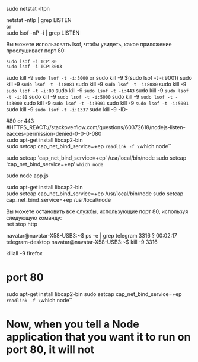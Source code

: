 sudo netstat -ltpn

netstat -ntlp | grep LISTEN  
or  
sudo lsof -nP -i | grep LISTEN  

Вы можете использовать lsof, чтобы увидеть, какое приложение прослушивает порт 80:
```
sudo lsof -i TCP:80
sudo lsof -i TCP:3003
```

sudo kill -9 `sudo lsof -t -i:3000`  or  sudo kill -9 $(sudo lsof -t -i:9001)
sudo kill -9 `sudo lsof -t -i:8081`
sudo kill -9 `sudo lsof -t -i:8080`
sudo kill -9 `sudo lsof -t -i:80`
sudo kill -9 `sudo lsof -t -i:443`
sudo kill -9 `sudo lsof -t -i:81`
sudo kill -9 `sudo lsof -t -i:5000`
sudo kill -9 `sudo lsof -t -i:3000`
sudo kill -9 `sudo lsof -t -i:3001`
sudo kill -9 `sudo lsof -t -i:5001`
sudo kill -9 `sudo lsof -t -i:1337`
sudo kill -9 -ID-  

#80  or 443
#HTTPS_REACT://stackoverflow.com/questions/60372618/nodejs-listen-eacces-permission-denied-0-0-0-080  
sudo apt-get install libcap2-bin   
sudo setcap cap_net_bind_service=+ep `readlink -f \`which node\``  

sudo setcap 'cap_net_bind_service=+ep' /usr/local/bin/node
sudo setcap 'cap_net_bind_service=+ep' `which node`


sudo node app.js  

sudo apt-get install libcap2-bin  
sudo setcap cap_net_bind_service=+ep /usr/local/bin/node
sudo setcap cap_net_bind_service=+ep /usr/local/node   

Вы можете остановить все службы, использующие порт 80, используя следующую команду:  
net stop http  


navatar@navatar-X58-USB3:~$ ps -e | grep telegram
3316 ?        00:02:17 telegram-desktop
navatar@navatar-X58-USB3:~$ kill -9 3316

killall -9 firefox

# port 80
sudo apt-get install libcap2-bin
sudo setcap cap_net_bind_service=+ep `readlink -f \`which node\``
# Now, when you tell a Node application that you want it to run on port 80, it will not


